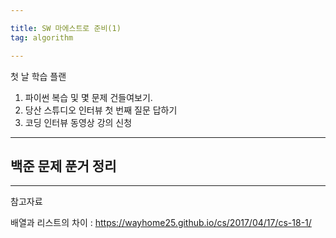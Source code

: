 ```yaml
---

title: SW 마에스트로 준비(1)
tag: algorithm

---
```


 첫 날 학습 플랜
 1. 파이썬 복습 및 몇 문제 건들여보기.
 2. 당산 스튜디오 인터뷰 첫 번째 질문 답하기
 3. 코딩 인터뷰 동영상 강의 신청

- - -


## 백준 문제 푼거 정리




- - -
 
참고자료 



배열과 리스트의 차이 :  https://wayhome25.github.io/cs/2017/04/17/cs-18-1/

